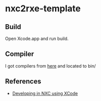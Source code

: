 # nxc2rxe-template

## Build

Open Xcode.app and run build.

## Compiler

I got compilers from [here](https://sourceforge.net/projects/bricxcc/files/NBC_NXC/NBC%20release%201.2.1%20r4/) and located to bin/


## References

- [Developing in NXC using XCode](http://lenkaspace.net/index.php/lab/legoMindstorms/developingInNxcUsingXCode#lab/legoMindstorms/developingInNxcUsingXCode)

